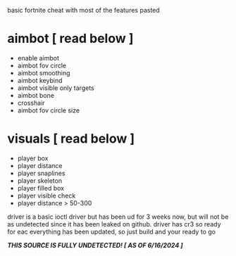 basic fortnite cheat with most of the features pasted

# aimbot [ read below ]
  - enable aimbot
  - aimbot fov circle
  - aimbot smoothing
  - aimbot keybind
  - aimbot visible only targets
  - aimbot bone
  - crosshair
  - aimbot fov circle size

# visuals [ read below ]
  - player box
  - player distance
  - player snaplines
  - player skeleton
  - player filled box
  - player visible check
  - player distance > 50-300

driver is a basic ioctl driver but has been ud for 3 weeks now, but will not
be as undetected since it has been leaked on github. driver has cr3 so ready for eac
everything has been updated, so just build and your ready to go


_**THIS SOURCE IS FULLY UNDETECTED! [ AS OF 6/16/2024 ]**_
